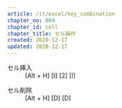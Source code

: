 ```yaml
---
article: /it/excel/key_combination
chapter_no: 004
chapter_id: cell
chapter_title: セル操作
created: 2020-12-17
updated: 2020-12-17
---
```

<dl>
  <dt>セル挿入</dt>
  <dd>[Alt + H] [I] [2] [I]</dd>
</dl>
<dl>
  <dt>セル削除</dt>
  <dd>[Alt + H] [D] [D]</dd>
</dl>
